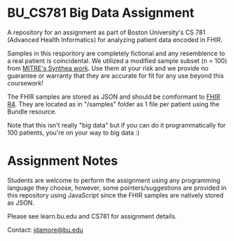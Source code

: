 # BU_CS781 Big Data Assignment 

A repository for an assignment as part of Boston University's CS 781 (Advanced Health Informatics) for analyzing patient data encoded in FHIR.  

Samples in this resporitory are completely fictional and any resemblence to a real patient is coincidental. We utilized a modified sample subset (n = 100) from [MITRE's Synthea work](https://synthea.mitre.org/). Use them at your risk and we provide no guarantee or warranty that they are accurate for fit for any use beyond this coursework! 

The FHIR samples are stored as JSON and should be comformant to [FHIR R4](https://hl7.org/fhir/R4/). They are located as in "/samples" folder as 1 file per patient using the Bundle resource. 

Note that this isn't really "big data" but if you can do it programmatically for 100 patients, you're on your way to big data :) 

# Assignment Notes

Students are welcome to perform the assignment using any programming language they choose, however, some pointers/suggestions are provided in this repository using JavaScript since the FHIR samples are natively stored as JSON. 

Please see learn.bu.edu and CS781 for assignment details. 

Contact: jdamore@bu.edu
